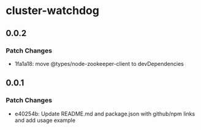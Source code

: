 # cluster-watchdog

## 0.0.2

### Patch Changes

- 1fa1a18: move @types/node-zookeeper-client to devDependencies

## 0.0.1

### Patch Changes

- e40254b: Update README.md and package.json with github/npm links and add usage example
